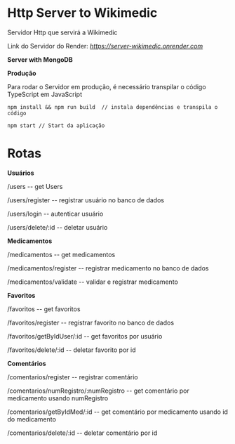 # Http Server to Wikimedic

Servidor Http que servirá a Wikimedic

Link do Servidor do Render: *https://server-wikimedic.onrender.com*

**Server with MongoDB**

**Produção**

Para rodar o Servidor em produção, é necessário transpilar o código TypeScript em JavaScript

    npm install && npm run build  // instala dependências e transpila o código

    npm start // Start da aplicação

# Rotas

**Usuários**

/users -- get Users 

/users/register -- registrar usuário no banco de dados

/users/login -- autenticar usuário

/users/delete/:id -- deletar usuário

**Medicamentos**

/medicamentos -- get medicamentos

/medicamentos/register -- registrar medicamento no banco de dados

/medicamentos/validate -- validar e registrar medicamento


**Favoritos**

/favoritos -- get favoritos

/favoritos/register -- registrar favorito no banco de dados

/favoritos/getByIdUser/:id -- get favoritos por usuário

/favoritos/delete/:id -- deletar favorito por id

**Comentários**

/comentarios/register -- registrar comentário

/comentarios/numRegistro/:numRegistro -- get comentário por medicamento usando numRegistro

/comentarios/getByIdMed/:id -- get comentário por medicamento usando id do medicamento

/comentarios/delete/:id -- deletar comentário por id
